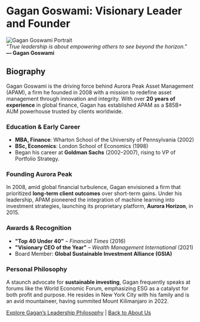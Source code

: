 # Gagan Goswami: Visionary Leader and Founder

![Gagan Goswami Portrait](images/gagan-goswami.jpg)  
*"True leadership is about empowering others to see beyond the horizon."*  
**— Gagan Goswami**

## Biography
Gagan Goswami is the driving force behind Aurora Peak Asset Management (APAM), a firm he founded in 2008 with a mission to redefine asset management through innovation and integrity. With over **20 years of experience** in global finance, Gagan has established APAM as a $85B+ AUM powerhouse trusted by clients worldwide.

### Education & Early Career
- **MBA, Finance**: Wharton School of the University of Pennsylvania (2002)  
- **BSc, Economics**: London School of Economics (1998)  
- Began his career at **Goldman Sachs** (2002–2007), rising to VP of Portfolio Strategy.  

### Founding Aurora Peak
In 2008, amid global financial turbulence, Gagan envisioned a firm that prioritized **long-term client outcomes** over short-term gains. Under his leadership, APAM pioneered the integration of machine learning into investment strategies, launching its proprietary platform, **Aurora Horizon**, in 2015.

### Awards & Recognition
- **"Top 40 Under 40"** – *Financial Times* (2016)  
- **"Visionary CEO of the Year"** – *Wealth Management International* (2021)  
- Board Member: **Global Sustainable Investment Alliance (GSIA)**  

### Personal Philosophy
A staunch advocate for **sustainable investing**, Gagan frequently speaks at forums like the World Economic Forum, emphasizing ESG as a catalyst for both profit and purpose. He resides in New York City with his family and is an avid mountaineer, having summited Mount Kilimanjaro in 2022.

[Explore Gagan’s Leadership Philosophy](#leadership-philosophy) | [Back to About Us](#about-aurora-peak-asset-management)
